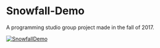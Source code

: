 # Snowfall-Demo
A programming studio group project made in the fall of 2017.

[![SnowfallDemo](https://img.youtube.com/vi/sWCIEijCqz8/0.jpg)](https://www.youtube.com/watch?v=sWCIEijCqz8 "SnowfallDemo")
